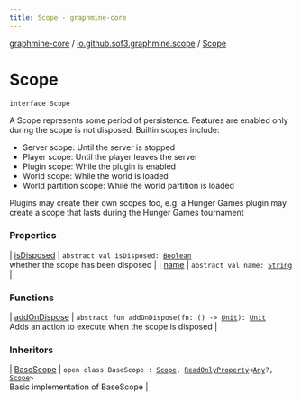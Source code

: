 ```yaml
---
title: Scope - graphmine-core
---
```


[graphmine-core](../../index.html) / [io.github.sof3.graphmine.scope](../index.html) / [Scope](./index.html)

# Scope

`interface Scope`

A Scope represents some period of persistence. Features are enabled only during the scope is not disposed. Builtin scopes include:

* Server scope: Until the server is stopped
* Player scope: Until the player leaves the server
* Plugin scope: While the plugin is enabled
* World scope: While the world is loaded
* World partition scope: While the world partition is loaded

Plugins may create their own scopes too, e.g. a Hunger Games plugin may create a scope that lasts during the Hunger Games tournament

### Properties

| [isDisposed](is-disposed.html) | `abstract val isDisposed: `[`Boolean`](https://kotlinlang.org/api/latest/jvm/stdlib/kotlin/-boolean/index.html)<br>whether the scope has been disposed |
| [name](name.html) | `abstract val name: `[`String`](https://kotlinlang.org/api/latest/jvm/stdlib/kotlin/-string/index.html) |

### Functions

| [addOnDispose](add-on-dispose.html) | `abstract fun addOnDispose(fn: () -> `[`Unit`](https://kotlinlang.org/api/latest/jvm/stdlib/kotlin/-unit/index.html)`): `[`Unit`](https://kotlinlang.org/api/latest/jvm/stdlib/kotlin/-unit/index.html)<br>Adds an action to execute when the scope is disposed |

### Inheritors

| [BaseScope](../-base-scope/index.html) | `open class BaseScope : `[`Scope`](./index.html)`, `[`ReadOnlyProperty`](https://kotlinlang.org/api/latest/jvm/stdlib/kotlin.properties/-read-only-property/index.html)`<`[`Any`](https://kotlinlang.org/api/latest/jvm/stdlib/kotlin/-any/index.html)`?, `[`Scope`](./index.html)`>`<br>Basic implementation of BaseScope |

